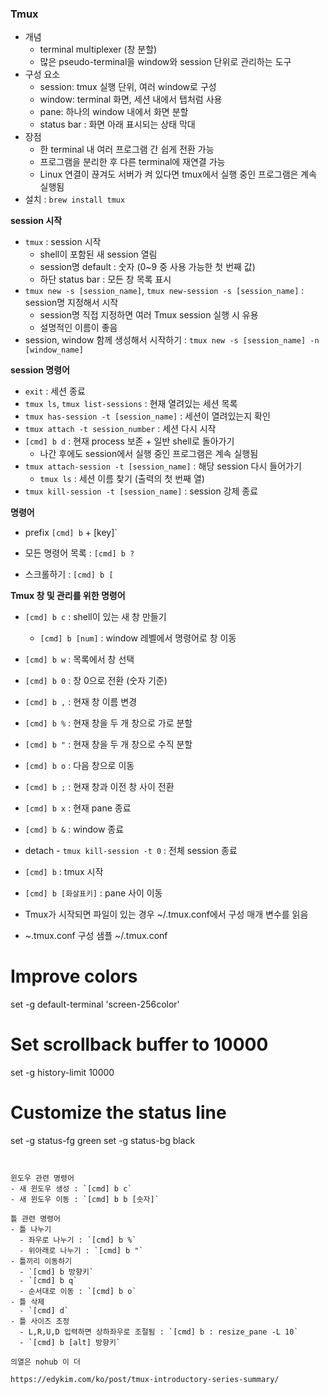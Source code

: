 ### Tmux
- 개념
  - terminal multiplexer (창 분할)
  - 많은 pseudo-terminal을 window와 session 단위로 관리하는 도구 
- 구성 요소
  - session: tmux 실행 단위, 여러 window로 구성
  - window: terminal 화면, 세션 내에서 탭처럼 사용
  - pane: 하나의 window 내에서 화면 분할
  - status bar : 화면 아래 표시되는 상태 막대
- 장점
  - 한 terminal 내 여러 프로그램 간 쉽게 전환 가능
  - 프로그램을 분리한 후 다른 terminal에 재연결 가능
  - Linux 연결이 끊겨도 서버가 켜 있다면 tmux에서 실행 중인 프로그램은 계속 실행됨
- 설치 : `brew install tmux`

<b>session 시작</b>
- `tmux` : session 시작
  - shell이 포함된 새 session 열림
  - session명 default : 숫자 (0~9 중 사용 가능한 첫 번째 값)
  - 하단 status bar : 모든 창 목록 표시
- `tmux new -s [session_name]`, `tmux new-session -s [session_name]` : session명 지정해서 시작
  - session명 직접 지정하면 여러 Tmux session 실행 시 유용
  - 설명적인 이름이 좋음
- session, window 함께 생성해서 시작하기 : `tmux new -s [session_name] -n [window_name]`

<b>session 명령어</b>
- `exit` : 세션 종료
- `tmux ls`, `tmux list-sessions` : 현재 열려있는 세션 목록
- `tmux has-session -t [session_name]` : 세션이 열려있는지 확인
- `tmux attach -t session_number` : 세션 다시 시작
- `[cmd] b d` : 현재 process 보존 + 일반 shell로 돌아가기
  - 나간 후에도 session에서 실행 중인 프로그램은 계속 실행됨
- `tmux attach-session -t [session_name]` : 해당 session 다시 들어가기
  - `tmux ls` : 세션 이름 찾기 (출력의 첫 번째 열)
- `tmux kill-session -t [session_name]` : session 강제 종료

<b>명령어</b>
- prefix `[cmd] b` + [key]`


- 모든 명령어 목록 : `[cmd] b ?`
- 스크롤하기 : `[cmd] b [`



<b>Tmux 창 및 관리를 위한 명령어</b>
- `[cmd] b c` : shell이 있는 새 창 만들기
  - `[cmd] b [num]` : window 레벨에서 명령어로 창 이동
- `[cmd] b w` : 목록에서 창 선택
- `[cmd] b 0` : 창 0으로 전환 (숫자 기준)
- `[cmd] b ,` : 현재 창 이름 변경
- `[cmd] b %` : 현재 창을 두 개 창으로 가로 분할
- `[cmd] b "` : 현재 창을 두 개 창으로 수직 분할
- `[cmd] b o` : 다음 창으로 이동
- `[cmd] b ;` : 현재 창과 이전 창 사이 전환
- `[cmd] b x` : 현재 pane 종료
- `[cmd] b &` : window 종료
- detach - `tmux kill-session -t 0` : 전체 session 종료

- `[cmd] b` : tmux 시작
- `[cmd] b [화살표키]` : pane 사이 이동



- Tmux가 시작되면 파일이 있는 경우 ~/.tmux.conf에서 구성 매개 변수를 읽음
- ~.tmux.conf 구성 샘플
~/.tmux.conf

# Improve colors
set -g default-terminal 'screen-256color'

# Set scrollback buffer to 10000
set -g history-limit 10000

# Customize the status line
set -g status-fg  green
set -g status-bg  black
``` 


윈도우 관련 명령어
- 새 윈도우 생성 : `[cmd] b c`
- 새 윈도우 이동 : `[cmd] b b [숫자]`

틀 관련 명령어
- 틀 나누기
  - 좌우로 나누기 : `[cmd] b %`
  - 위아래로 나누기 : `[cmd] b "`
- 틀끼리 이동하기
  - `[cmd] b 방향키`
  - `[cmd] b q`
  - 순서대로 이동 : `[cmd] b o`
- 틀 삭제
  - `[cmd] d`
- 틀 사이즈 조정
  - L,R,U,D 입력하면 상하좌우로 조절됨 : `[cmd] b : resize_pane -L 10`
  - `[cmd] b [alt] 방향키`

의열은 nohub 이 더 

https://edykim.com/ko/post/tmux-introductory-series-summary/

